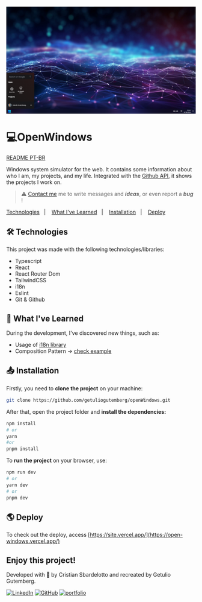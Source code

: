 ![image](./.github/preview.png)

# 💻OpenWindows

[README PT-BR](./README-pt.md)

Windows system simulator for the web.
It contains some information about who I am, my projects, and my life.
Integrated with the [Github API](https://docs.github.com/en/rest), it shows the projects I work on.





> ⚠️ [Contact me](https://site.vercel.app/contact/) me to write messages and **_ideas_**, or even report a **_bug_** !
<p>
  <a href="#technologies">Technologies</a>&nbsp;&nbsp;&nbsp;|&nbsp;&nbsp;&nbsp;
  <a href="#learning">What I've Learned</a>&nbsp;&nbsp;&nbsp;|&nbsp;&nbsp;&nbsp;
  <a href="#installation">Installation</a>&nbsp;&nbsp;&nbsp;|&nbsp;&nbsp;&nbsp;
  <a href="#deploy">Deploy</a>&nbsp;&nbsp;&nbsp;&nbsp;&nbsp;&nbsp;
</p>

<div id='technologies'></div>

## 🛠️ Technologies

This project was made with the following technologies/libraries:

- Typescript
- React
- React Router Dom
- TailwindCSS
- i18n
- Eslint
- Git & Github

<div id='learning'></div>

## 🧠 What I've Learned

During the development, I've discovered new things, such as:

- Usage of [i18n library](https://react.i18next.com/)
- Composition Pattern -> [check example](./src/components/Application/)

<div id='installation'></div>

## 📤 Installation

Firstly, you need to **clone the project** on your machine:

```bash
git clone https://github.com/getuliogutemberg/openWindows.git
```

After that, open the project folder and **install the dependencies:**

```bash
npm install
# or
yarn
#or
pnpm install
```

To **run the project** on your browser, use:

```bash
npm run dev
# or
yarn dev
# or
pnpm dev
```

<div id='deploy'></div>

## 🌎 Deploy

To check out the deploy, access [https://site.vercel.app/](https://open-windows.vercel.app/)

## Enjoy this project!

Developed with 🧡 by Cristian Sbardelotto and recreated by Getulio Gutemberg.

[![LinkedIn](https://img.shields.io/badge/linkedin-%230077B5.svg?style=for-the-badge&logo=linkedin&logoColor=white)](https://www.linkedin.com/in/getuliogutemberg/)
[![GitHub](https://img.shields.io/badge/github-%23121011.svg?style=for-the-badge&logo=github&logoColor=white)](https://github.com/getuliogutemberg)
[![portfolio](https://img.shields.io/badge/my_portfolio-000?style=for-the-badge&logo=ko-fi&logoColor=white)](https://bit.ly/portfoliogetuliogutemberg)
